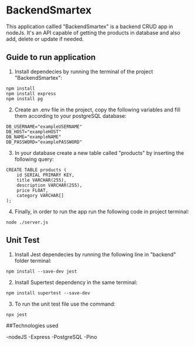 # BackendSmartex

This application callled "BackendSmartex" is a backend CRUD app in nodeJs. It's an API capable of getting the products in database and also add, delete or update if needed.

## Guide to run application

1. Install dependecies by running the terminal of the project "BackendSmartex":
``` 
npm install
npm install express
npm install pg
```

2. Create an .env file in the project, copy the following variables and fill them according to your postgreSQL database:
``` 
DB_USERNAME="exampleUSERNAME"
DB_HOST="exampleHOST"
DB_NAME="exampleNAME"
DB_PASSWORD="examplePASSWORD"
```

3. In your database create a new table called "products" by inserting the following query:
``` 
CREATE TABLE products (
    id SERIAL PRIMARY KEY,
    title VARCHAR(255),
    description VARCHAR(255),
    price FLOAT,
    category VARCHAR[]
);
```
4. Finally, in order to run the app run the following code in project terminal:
``` 
node ./server.js
```

## Unit Test

1. Install Jest dependecies by running the following line in "backend" folder terminal:
``` 
npm install --save-dev jest
```

2. Install Supertest dependency in the same terminal:
``` 
npm install supertest --save-dev
```

3. To run the unit test file use the command:
``` 
npx jest
```

##Technologies used

-nodeJS
-Express
-PostgreSQL
-Pino
